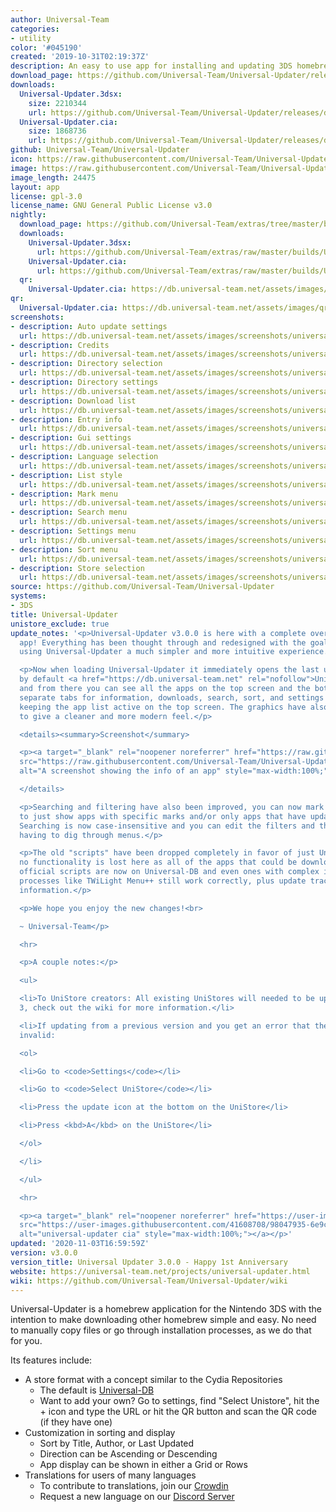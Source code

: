 ```yaml
---
author: Universal-Team
categories:
- utility
color: '#045190'
created: '2019-10-31T02:19:37Z'
description: An easy to use app for installing and updating 3DS homebrew
download_page: https://github.com/Universal-Team/Universal-Updater/releases/tag/v3.0.0
downloads:
  Universal-Updater.3dsx:
    size: 2210344
    url: https://github.com/Universal-Team/Universal-Updater/releases/download/v3.0.0/Universal-Updater.3dsx
  Universal-Updater.cia:
    size: 1868736
    url: https://github.com/Universal-Team/Universal-Updater/releases/download/v3.0.0/Universal-Updater.cia
github: Universal-Team/Universal-Updater
icon: https://raw.githubusercontent.com/Universal-Team/Universal-Updater/master/app/icon.png
image: https://raw.githubusercontent.com/Universal-Team/Universal-Updater/master/app/banner.png
image_length: 24475
layout: app
license: gpl-3.0
license_name: GNU General Public License v3.0
nightly:
  download_page: https://github.com/Universal-Team/extras/tree/master/builds/Universal-Updater
  downloads:
    Universal-Updater.3dsx:
      url: https://github.com/Universal-Team/extras/raw/master/builds/Universal-Updater/Universal-Updater.3dsx
    Universal-Updater.cia:
      url: https://github.com/Universal-Team/extras/raw/master/builds/Universal-Updater/Universal-Updater.cia
  qr:
    Universal-Updater.cia: https://db.universal-team.net/assets/images/qr/nightly/universal-updater.cia.png
qr:
  Universal-Updater.cia: https://db.universal-team.net/assets/images/qr/universal-updater.cia.png
screenshots:
- description: Auto update settings
  url: https://db.universal-team.net/assets/images/screenshots/universal-updater/auto-update-settings.png
- description: Credits
  url: https://db.universal-team.net/assets/images/screenshots/universal-updater/credits.png
- description: Directory selection
  url: https://db.universal-team.net/assets/images/screenshots/universal-updater/directory-selection.png
- description: Directory settings
  url: https://db.universal-team.net/assets/images/screenshots/universal-updater/directory-settings.png
- description: Download list
  url: https://db.universal-team.net/assets/images/screenshots/universal-updater/download-list.png
- description: Entry info
  url: https://db.universal-team.net/assets/images/screenshots/universal-updater/entry-info.png
- description: Gui settings
  url: https://db.universal-team.net/assets/images/screenshots/universal-updater/gui-settings.png
- description: Language selection
  url: https://db.universal-team.net/assets/images/screenshots/universal-updater/language-selection.png
- description: List style
  url: https://db.universal-team.net/assets/images/screenshots/universal-updater/list-style.png
- description: Mark menu
  url: https://db.universal-team.net/assets/images/screenshots/universal-updater/mark-menu.png
- description: Search menu
  url: https://db.universal-team.net/assets/images/screenshots/universal-updater/search-menu.png
- description: Settings menu
  url: https://db.universal-team.net/assets/images/screenshots/universal-updater/settings-menu.png
- description: Sort menu
  url: https://db.universal-team.net/assets/images/screenshots/universal-updater/sort-menu.png
- description: Store selection
  url: https://db.universal-team.net/assets/images/screenshots/universal-updater/store-selection.png
source: https://github.com/Universal-Team/Universal-Updater
systems:
- 3DS
title: Universal-Updater
unistore_exclude: true
update_notes: '<p>Universal-Updater v3.0.0 is here with a complete overhaul to the
  app! Everything has been thought through and redesigned with the goal of making
  using Universal-Updater a much simpler and more intuitive experience.</p>

  <p>Now when loading Universal-Updater it immediately opens the last used UniStore,
  by default <a href="https://db.universal-team.net" rel="nofollow">Universal-DB</a>,
  and from there you can see all the apps on the top screen and the bottom now has
  separate tabs for information, downloads, search, sort, and settings while still
  keeping the app list active on the top screen. The graphics have also been redone
  to give a cleaner and more modern feel.</p>

  <details><summary>Screenshot</summary>

  <p><a target="_blank" rel="noopener noreferrer" href="https://raw.githubusercontent.com/Universal-Team/Universal-Updater/master/screenshots/EntryInfo.png"><img
  src="https://raw.githubusercontent.com/Universal-Team/Universal-Updater/master/screenshots/EntryInfo.png"
  alt="A screenshot showing the info of an app" style="max-width:100%;"></a></p>

  </details>

  <p>Searching and filtering have also been improved, you can now mark apps and filter
  to just show apps with specific marks and/or only apps that have updates available.
  Searching is now case-insensitive and you can edit the filters and the search without
  having to dig through menus.</p>

  <p>The old "scripts" have been dropped completely in favor of just UniStores, but
  no functionality is lost here as all of the apps that could be downloaded with the
  official scripts are now on Universal-DB and even ones with complex installation
  processes like TWiLight Menu++ still work correctly, plus update tracking and more
  information.</p>

  <p>We hope you enjoy the new changes!<br>

  ~ Universal-Team</p>

  <hr>

  <p>A couple notes:</p>

  <ul>

  <li>To UniStore creators: All existing UniStores will needed to be updated to version
  3, check out the wiki for more information.</li>

  <li>If updating from a previous version and you get an error that the UniStore is
  invalid:

  <ol>

  <li>Go to <code>Settings</code></li>

  <li>Go to <code>Select UniStore</code></li>

  <li>Press the update icon at the bottom on the UniStore</li>

  <li>Press <kbd>A</kbd> on the UniStore</li>

  </ol>

  </li>

  </ul>

  <hr>

  <p><a target="_blank" rel="noopener noreferrer" href="https://user-images.githubusercontent.com/41608708/98047935-6e9ce800-1df2-11eb-8ff4-8146a71c90c8.png"><img
  src="https://user-images.githubusercontent.com/41608708/98047935-6e9ce800-1df2-11eb-8ff4-8146a71c90c8.png"
  alt="universal-updater cia" style="max-width:100%;"></a></p>'
updated: '2020-11-03T16:59:59Z'
version: v3.0.0
version_title: Universal Updater 3.0.0 - Happy 1st Anniversary
website: https://universal-team.net/projects/universal-updater.html
wiki: https://github.com/Universal-Team/Universal-Updater/wiki
---
```

Universal-Updater is a homebrew application for the Nintendo 3DS with the intention to make downloading other homebrew simple and easy. No need to manually copy files or go through installation processes, as we do that for you.

Its features include:
- A store format with a concept similar to the Cydia Repositories
   - The default is [Universal-DB](https://db.universal-team.net)
   - Want to add your own? Go to settings, find "Select Unistore", hit the + icon and type the URL or hit the QR button and scan the QR code (if they have one)
- Customization in sorting and display
   - Sort by Title, Author, or Last Updated
   - Direction can be Ascending or Descending
   - App display can be shown in either a Grid or Rows
- Translations for users of many languages
   - To contribute to translations, join our [Crowdin](https://crwd.in/universal-updater)
   - Request a new language on our [Discord Server](https://universal-team.net/discord)